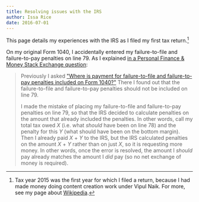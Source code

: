 ```yaml
---
title: Resolving issues with the IRS
author: Issa Rice
date: 2016-07-01
---
```


This page details my experiences with the IRS as I filed my first tax return.[^tax_2015]

On my original Form 1040, I accidentally entered my failure-to-file and failure-to-pay penalties on line 79.
As I explained [in a Personal Finance & Money Stack Exchange question](http://money.stackexchange.com/questions/66793/how-should-form-1040-be-amended-if-error-was-introduced-on-lines-78-and-79/66829#66829):

> Previously I asked ["Where is payment for failure-to-file and failure-to-pay penalties included on Form 1040?"](http://money.stackexchange.com/questions/66741/where-is-payment-for-failure-to-file-and-failure-to-pay-penalties-included-on-fo) There I found out that the failure-to-file and failure-to-pay penalties should not be included on line 79.
>
> I made the mistake of placing my failure-to-file and failure-to-pay penalties on line 79, so that the IRS decided to calculate penalties on the amount that already included the penalties. In other words, call my total tax owed _X_ (i.e. what _should_ have been on line 78) and the penalty for this _Y_ (what should have been on the bottom margin). Then I already paid _X_ + _Y_ to the IRS, but the IRS calculated penalties on the amount _X_ + _Y_ rather than on just _X_, so it is requesting more money. In other words, once the error is resolved, the amount I _should_ pay already matches the amount I _did_ pay (so no net exchange of money is required).

[^tax_2015]: Tax year 2015 was the first year for which I filed a return, because I had made money doing content creation work under Vipul Naik.
For more, see my page about [Wikipedia]().
